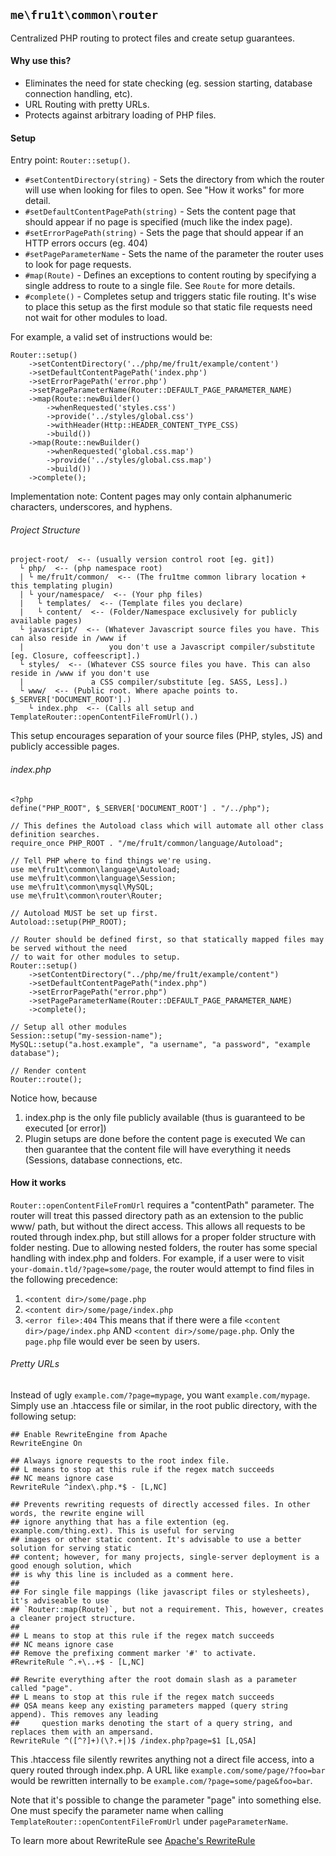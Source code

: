 ## `me\fru1t\common\router`
Centralized PHP routing to protect files and create setup guarantees.

#### Why use this?
+ Eliminates the need for state checking (eg. session starting, database connection handling, etc).
+ URL Routing with pretty URLs.
+ Protects against arbitrary loading of PHP files.

#### Setup
Entry point: `Router::setup()`.
+ `#setContentDirectory(string)` - Sets the directory from which the router will use when looking
  for files to open. See "How it works" for more detail.
+ `#setDefaultContentPagePath(string)` - Sets the content page that should appear if no page is
  specified (much like the index page).
+ `#setErrorPagePath(string)` - Sets the page that should appear if an HTTP errors occurs (eg. 404)
+ `#setPageParameterName` - Sets the name of the parameter the router uses to look for page
  requests.
+ `#map(Route)` - Defines an exceptions to content routing by specifying a single address to route
  to a single file. See `Route` for more details.
+ `#complete()` - Completes setup and triggers static file routing. It's wise to place this setup
  as the first module so that static file requests need not wait for other modules to load.

For example, a valid set of instructions would be:
```
Router::setup()
    ->setContentDirectory('../php/me/fru1t/example/content')
    ->setDefaultContentPagePath('index.php')
    ->setErrorPagePath('error.php')
    ->setPageParameterName(Router::DEFAULT_PAGE_PARAMETER_NAME)
    ->map(Route::newBuilder()
        ->whenRequested('styles.css')
        ->provide('../styles/global.css')
        ->withHeader(Http::HEADER_CONTENT_TYPE_CSS)
        ->build())
    ->map(Route::newBuilder()
        ->whenRequested('global.css.map')
        ->provide('../styles/global.css.map')
        ->build())
    ->complete();
```

Implementation note: Content pages may only contain alphanumeric characters, underscores, and
hyphens.

###### Project Structure
```
project-root/  <-- (usually version control root [eg. git])
  └ php/  <-- (php namespace root)
  | └ me/fru1t/common/  <-- (The fru1tme common library location + this templating plugin)
  | └ your/namespace/  <-- (Your php files)
  |   └ templates/  <-- (Template files you declare)
  |   └ content/  <-- (Folder/Namespace exclusively for publicly available pages)
  └ javascript/  <-- (Whatever Javascript source files you have. This can also reside in /www if
  |                   you don't use a Javascript compiler/substitute [eg. Closure, coffeescript].)
  └ styles/  <-- (Whatever CSS source files you have. This can also reside in /www if you don't use
  |               a CSS compiler/substitute [eg. SASS, Less].)
  └ www/  <-- (Public root. Where apache points to. $_SERVER['DOCUMENT_ROOT'].)
    └ index.php  <-- (Calls all setup and TemplateRouter::openContentFileFromUrl().)
```
This setup encourages separation of your source files (PHP, styles, JS) and publicly accessible
pages.

###### index.php
```
<?php
define("PHP_ROOT", $_SERVER['DOCUMENT_ROOT'] . "/../php");

// This defines the Autoload class which will automate all other class definition searches.
require_once PHP_ROOT . "/me/fru1t/common/language/Autoload";

// Tell PHP where to find things we're using.
use me\fru1t\common\language\Autoload;
use me\fru1t\common\language\Session;
use me\fru1t\common\mysql\MySQL;
use me\fru1t\common\router\Router;

// Autoload MUST be set up first.
Autoload::setup(PHP_ROOT);

// Router should be defined first, so that statically mapped files may be served without the need
// to wait for other modules to setup.
Router::setup()
    ->setContentDirectory("../php/me/fru1t/example/content")
    ->setDefaultContentPagePath("index.php")
    ->setErrorPagePath("error.php")
    ->setPageParameterName(Router::DEFAULT_PAGE_PARAMETER_NAME)
    ->complete();

// Setup all other modules
Session::setup("my-session-name");
MySQL::setup("a.host.example", "a username", "a password", "example database");

// Render content
Router::route();
```
Notice how, because
1. index.php is the only file publicly available (thus is guaranteed to be executed [or error])
2. Plugin setups are done before the content page is executed
We can then guarantee that the content file will have everything it needs (Sessions, database
connections, etc.

#### How it works
`Router::openContentFileFromUrl` requires a "contentPath" parameter. The router will treat
this passed directory path as an extension to the public www/ path, but without the direct access.
This allows all requests to be routed through index.php, but still allows for a proper folder
structure with folder nesting. Due to allowing nested folders, the router has some special handling
with index.php and folders. For example, if a user were to visit `your-domain.tld/?page=some/page`,
the router would attempt to find files in the following precedence:
1. `<content dir>/some/page.php`
2. `<content dir>/some/page/index.php`
3. `<error file>:404`
This means that if there were a file `<content dir>/page/index.php` AND
`<content dir>/some/page.php`. Only the `page.php` file would ever be seen by users.

###### Pretty URLs
Instead of ugly `example.com/?page=mypage`, you want `example.com/mypage`. Simply use an .htaccess
file or similar, in the root public directory, with the following setup:
```
## Enable RewriteEngine from Apache
RewriteEngine On

## Always ignore requests to the root index file.
## L means to stop at this rule if the regex match succeeds
## NC means ignore case
RewriteRule ^index\.php.*$ - [L,NC]

## Prevents rewriting requests of directly accessed files. In other words, the rewrite engine will
## ignore anything that has a file extention (eg. example.com/thing.ext). This is useful for serving
## images or other static content. It's advisable to use a better solution for serving static
## content; however, for many projects, single-server deployment is a good enough solution, which
## is why this line is included as a comment here.
##
## For single file mappings (like javascript files or stylesheets), it's adviseable to use
## `Router::map(Route)`, but not a requirement. This, however, creates a cleaner project structure.
##
## L means to stop at this rule if the regex match succeeds
## NC means ignore case
## Remove the prefixing comment marker '#' to activate.
#RewriteRule ^.+\..+$ - [L,NC]

## Rewrite everything after the root domain slash as a parameter called "page".
## L means to stop at this rule if the regex match succeeds
## QSA means keep any existing parameters mapped (query string append). This removes any leading
##     question marks denoting the start of a query string, and replaces them with an ampersand.
RewriteRule ^([^?]+)(\?.+|)$ /index.php?page=$1 [L,QSA]
```
  
This .htaccess file silently rewrites anything not a direct file access, into a query routed through
index.php. A URL like `example.com/some/page/?foo=bar` would be rewritten internally to be
`example.com/?page=some/page&foo=bar`.  
  
Note that it's possible to change the parameter "page" into something else. One must specify the
parameter name when calling `TemplateRouter::openContentFileFromUrl` under `pageParameterName`.  
  
To learn more about RewriteRule see
[Apache's RewriteRule](https://httpd.apache.org/docs/current/rewrite/flags.html)  
